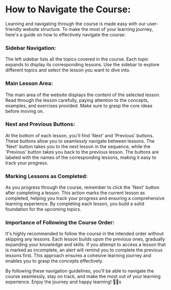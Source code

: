 # How to Navigate the Course:

Learning and navigating through the course is made easy with our user-friendly website structure. To make the most of your learning journey, here's a guide on how to effectively navigate the course:

### **Sidebar Navigation:**

The left sidebar lists all the topics covered in the course. Each topic expands to display its corresponding lessons. Use the sidebar to explore different topics and select the lesson you want to dive into.

### **Main Lesson Area:**

The main area of the website displays the content of the selected lesson. Read through the lesson carefully, paying attention to the concepts, examples, and exercises provided. Make sure to grasp the core ideas before moving on.

### **Next and Previous Buttons:**

At the bottom of each lesson, you'll find 'Next' and 'Previous' buttons. These buttons allow you to seamlessly navigate between lessons. The 'Next' button takes you to the next lesson in the sequence, while the 'Previous' button takes you back to the previous lesson. The buttons are labeled with the names of the corresponding lessons, making it easy to track your progress.

### **Marking Lessons as Completed:**

As you progress through the course, remember to click the 'Next' button after completing a lesson. This action marks the current lesson as completed, helping you track your progress and ensuring a comprehensive learning experience. By completing each lesson, you build a solid foundation for the upcoming topics.

### **Importance of Following the Course Order:**

It's highly recommended to follow the course in the intended order without skipping any lessons. Each lesson builds upon the previous ones, gradually expanding your knowledge and skills. If you attempt to access a lesson that is marked as incomplete, an alert will remind you to complete the previous lessons first. This approach ensures a cohesive learning journey and enables you to grasp the concepts effectively.

By following these navigation guidelines, you'll be able to navigate the course seamlessly, stay on track, and make the most out of your learning experience. Enjoy the journey and happy learning! 🧑‍💻s
